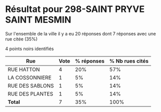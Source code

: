 # Résultat pour 298-SAINT PRYVE SAINT MESMIN

Sur l'ensemble de la ville il y a eu 20 réponses dont 7 réponses avec une rue citée (35%)

4 points noirs identifiés

| Rue | Vote | % réponses | % Nb rues cités|
|-----|------|------------|----------------|
| RUE HATTON | 4 | 20% | 57%|
| LA COSSONNIERE | 1 | 5% | 14%|
| RUE DES SABLONS | 1 | 5% | 14%|
| RUE DES PLANTES | 1 | 5% | 14%|
| **Total** | 7 | 35% | 100%|
